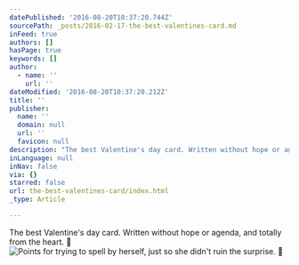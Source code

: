 ```yaml
---
datePublished: '2016-08-20T10:37:20.744Z'
sourcePath: _posts/2016-02-17-the-best-valentines-card.md
inFeed: true
authors: []
hasPage: true
keywords: []
author:
  - name: ''
    url: ''
dateModified: '2016-08-20T10:37:20.212Z'
title: ''
publisher:
  name: ''
  domain: null
  url: ''
  favicon: null
description: "The best Valentine's day card. Written without hope or agenda, and totally from the heart. \uD83D\uDC9B"
inLanguage: null
inNav: false
via: {}
starred: false
url: the-best-valentines-card/index.html
_type: Article

---
```

The best Valentine's day card. Written without hope or agenda, and totally from the heart. 💛
![Points for trying to spell by herself, just so she didn't ruin the surprise. ](https://s3-us-west-2.amazonaws.com/the-grid-img/p/7708d1114e3c7606e5a1daf06a236ca7352c1039.jpg)